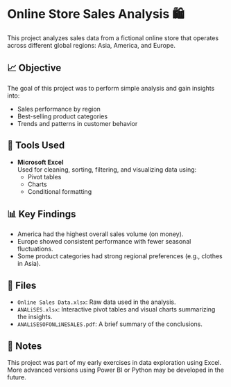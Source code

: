 # Online Store Sales Analysis 🛍️

This project analyzes sales data from a fictional online store that operates across different global regions: Asia, America, and Europe.

## 📈 Objective

The goal of this project was to perform simple analysis and gain insights into:
- Sales performance by region
- Best-selling product categories
- Trends and patterns in customer behavior

## 🧪 Tools Used

- **Microsoft Excel**  
  Used for cleaning, sorting, filtering, and visualizing data using:
  - Pivot tables
  - Charts
  - Conditional formatting

## 📊 Key Findings

- America had the highest overall sales volume (on money).
- Europe showed consistent performance with fewer seasonal fluctuations.
- Some product categories had strong regional preferences (e.g., clothes in Asia).

## 🔖 Files

- `Online Sales Data.xlsx`: Raw data used in the analysis.
- `ANALiSES.xlsx`: Interactive pivot tables and visual charts summarizing the insights.
- `ANALiSESOFONLiNESALES.pdf`: A brief summary of the conclusions.

## 📝 Notes

This project was part of my early exercises in data exploration using Excel. More advanced versions using Power BI or Python may be developed in the future.
